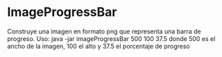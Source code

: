 # ImageProgressBar
Construye una imagen en formato png que representa una barra de progreso.
Uso: java -jar imageProgressBar 500 100 37.5
donde 500 es el ancho de la imagen, 100 el alto y 37.5 el porcentaje de progreso